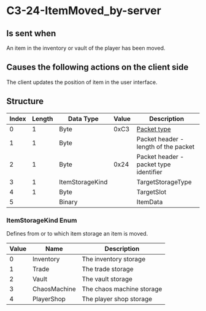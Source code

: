# C3-24-ItemMoved_by-server

## Is sent when

An item in the inventory or vault of the player has been moved.

## Causes the following actions on the client side

The client updates the position of item in the user interface.

## Structure

| Index | Length | Data Type | Value | Description |
|-------|--------|-----------|-------|-------------|
| 0 | 1 |   Byte   | 0xC3  | [Packet type](PacketTypes.md) |
| 1 | 1 |    Byte   |      | Packet header - length of the packet |
| 2 | 1 |    Byte   | 0x24  | Packet header - packet type identifier |
| 3 | 1 | ItemStorageKind |  | TargetStorageType |
| 4 | 1 | Byte |  | TargetSlot |
| 5 |  | Binary |  | ItemData |

### ItemStorageKind Enum

Defines from or to which item storage an item is moved.

| Value | Name | Description |
|-------|------|-------------|
| 0 | Inventory | The inventory storage |
| 1 | Trade | The trade storage |
| 2 | Vault | The vault storage |
| 3 | ChaosMachine | The chaos machine storage |
| 4 | PlayerShop | The player shop storage |